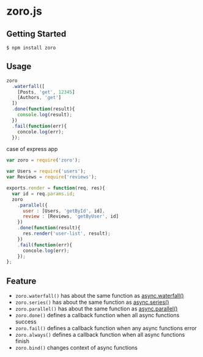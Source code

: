 # zoro.js

## Getting Started

```shell
$ npm install zoro
```

## Usage

```js
zoro
  .waterfall([
    [Posts, 'get', 12345]
    [Authors, 'get']
  ])
  .done(function(result){
    console.log(result);
  })
  .fail(function(err){
    concole.log(err);
  });
```

case of express app

```js
var zoro = require('zoro');

var Users = require('users');
var Reviews = require('reviews');

exports.render = function(req, res){
  var id = req.params.id;
  zoro
    .parallel({
      user : [Users, 'getById', id],
      review : [Reviews, 'getByUser', id]
    })
    .done(function(result){
      res.render('user-list', result);
    })
    .fail(function(err){
      concole.log(err);
    });
};
```

## Feature

* `zoro.waterfall()` has about the same function as [async.waterfall()](https://github.com/caolan/async#waterfall)
* `zoro.series()` has about the same function as [async.series()](https://github.com/caolan/async#seriestasks-callback)
* `zoro.parallel()` has about the same function as [async.parallel()](https://github.com/caolan/async#paralleltasks-callback)
* `zoro.done()` defines a callback function when all async functions success
* `zoro.fail()` defines a callback function when any async functions error
* `zoro.always()` defines a callback function when all async functions finish
* `zoro.bind()` changes context of async functions
